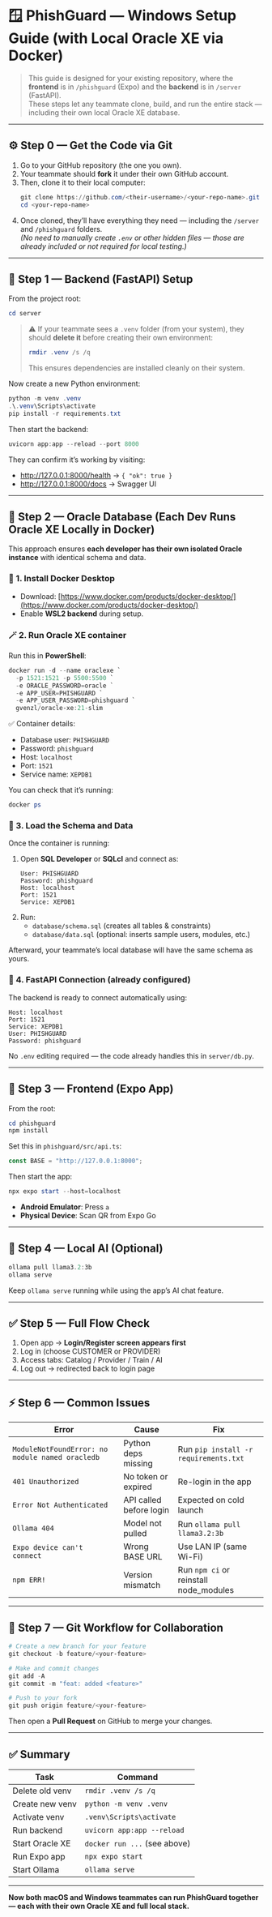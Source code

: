 
# 🪟 PhishGuard — Windows Setup Guide (with Local Oracle XE via Docker)

> This guide is designed for your existing repository, where the **frontend** is in `/phishguard` (Expo) and the **backend** is in `/server` (FastAPI).  
> These steps let any teammate clone, build, and run the entire stack — including their own local Oracle XE database.

---

## ⚙️ Step 0 — Get the Code via Git

1. Go to your GitHub repository (the one you own).  
2. Your teammate should **fork** it under their own GitHub account.  
3. Then, clone it to their local computer:
   ```powershell
   git clone https://github.com/<their-username>/<your-repo-name>.git
   cd <your-repo-name>
   ```
4. Once cloned, they’ll have everything they need — including the `/server` and `/phishguard` folders.  
   *(No need to manually create `.env` or other hidden files — those are already included or not required for local testing.)*

---

## 🐍 Step 1 — Backend (FastAPI) Setup

From the project root:
```powershell
cd server
```

> ⚠️ If your teammate sees a `.venv` folder (from your system), they should **delete it** before creating their own environment:
> ```powershell
> rmdir .venv /s /q
> ```
> This ensures dependencies are installed cleanly on their system.

Now create a new Python environment:
```powershell
python -m venv .venv
.\.venv\Scripts\activate
pip install -r requirements.txt
```

Then start the backend:
```powershell
uvicorn app:app --reload --port 8000
```

They can confirm it’s working by visiting:
- http://127.0.0.1:8000/health → `{ "ok": true }`
- http://127.0.0.1:8000/docs → Swagger UI

---

## 🐋 Step 2 — Oracle Database (Each Dev Runs Oracle XE Locally in Docker)

This approach ensures **each developer has their own isolated Oracle instance** with identical schema and data.

### 🧱 1. Install Docker Desktop
- Download: [https://www.docker.com/products/docker-desktop/](https://www.docker.com/products/docker-desktop/)
- Enable **WSL2 backend** during setup.

### 🪄 2. Run Oracle XE container
Run this in **PowerShell**:
```powershell
docker run -d --name oraclexe `
  -p 1521:1521 -p 5500:5500 `
  -e ORACLE_PASSWORD=oracle `
  -e APP_USER=PHISHGUARD `
  -e APP_USER_PASSWORD=phishguard `
  gvenzl/oracle-xe:21-slim
```

✅ Container details:
- Database user: `PHISHGUARD`  
- Password: `phishguard`  
- Host: `localhost`  
- Port: `1521`  
- Service name: `XEPDB1`

You can check that it’s running:
```powershell
docker ps
```

### 🧩 3. Load the Schema and Data
Once the container is running:
1. Open **SQL Developer** or **SQLcl** and connect as:
   ```
   User: PHISHGUARD
   Password: phishguard
   Host: localhost
   Port: 1521
   Service: XEPDB1
   ```
2. Run:
   - `database/schema.sql` (creates all tables & constraints)
   - `database/data.sql` (optional: inserts sample users, modules, etc.)

Afterward, your teammate’s local database will have the same schema as yours.

### 🔗 4. FastAPI Connection (already configured)
The backend is ready to connect automatically using:
```
Host: localhost
Port: 1521
Service: XEPDB1
User: PHISHGUARD
Password: phishguard
```
No `.env` editing required — the code already handles this in `server/db.py`.

---

## 📱 Step 3 — Frontend (Expo App)

From the root:
```powershell
cd phishguard
npm install
```

Set this in `phishguard/src/api.ts`:
```ts
const BASE = "http://127.0.0.1:8000";
```

Then start the app:
```powershell
npx expo start --host=localhost
```

- **Android Emulator**: Press `a`
- **Physical Device**: Scan QR from Expo Go

---

## 🤖 Step 4 — Local AI (Optional)

```powershell
ollama pull llama3.2:3b
ollama serve
```

Keep `ollama serve` running while using the app’s AI chat feature.

---

## ✅ Step 5 — Full Flow Check

1. Open app → **Login/Register screen appears first**
2. Log in (choose CUSTOMER or PROVIDER)
3. Access tabs: Catalog / Provider / Train / AI
4. Log out → redirected back to login page

---

## ⚡ Step 6 — Common Issues

| Error | Cause | Fix |
|-------|--------|-----|
| `ModuleNotFoundError: no module named oracledb` | Python deps missing | Run `pip install -r requirements.txt` |
| `401 Unauthorized` | No token or expired | Re-login in the app |
| `Error Not Authenticated` | API called before login | Expected on cold launch |
| `Ollama 404` | Model not pulled | Run `ollama pull llama3.2:3b` |
| `Expo device can't connect` | Wrong BASE URL | Use LAN IP (same Wi-Fi) |
| `npm ERR!` | Version mismatch | Run `npm ci` or reinstall node_modules |

---

## 🧩 Step 7 — Git Workflow for Collaboration

```powershell
# Create a new branch for your feature
git checkout -b feature/<your-feature>

# Make and commit changes
git add -A
git commit -m "feat: added <feature>"

# Push to your fork
git push origin feature/<your-feature>
```

Then open a **Pull Request** on GitHub to merge your changes.

---

## ✅ Summary

| Task | Command |
|------|----------|
| Delete old venv | `rmdir .venv /s /q` |
| Create new venv | `python -m venv .venv` |
| Activate venv | `.venv\Scripts\activate` |
| Run backend | `uvicorn app:app --reload` |
| Start Oracle XE | `docker run ...` (see above) |
| Run Expo app | `npx expo start` |
| Start Ollama | `ollama serve` |

---

**Now both macOS and Windows teammates can run PhishGuard together — each with their own Oracle XE and full local stack.**
